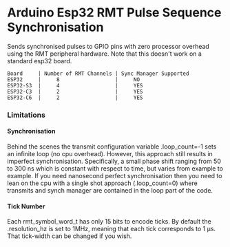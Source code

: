 # Arduino Esp32 RMT Pulse Sequence Synchronisation
Sends synchronised pulses to GPIO pins with zero processor overhead using the RMT peripheral hardware.  Note that this doesn't work on a standard esp32 board.   
```
Board     | Number of RMT Channels | Sync Manager Supported
ESP32     |     8                  |     NO
ESP32-S3  |     4                  |     YES
ESP32-C3  |     2                  |     YES
ESP32-C6  |     2                  |     YES
```
### Limitations

#### Synchronisation

Behind the scenes the transmit configuration variable .loop_count=-1 sets an infinite loop (no cpu overhead).  However, this approach still results in imperfect synchronisation.  Specifically, a small phase shift ranging from 50 to 300 ns which is constant with respect to time, but varies from example to example.  If you need nanosecond perfect synchronisation then you need to lean on the cpu with a single shot approach (.loop_count=0) where transmits and synch manager are contained in the loop part of the code.    

#### Tick Number

Each rmt_symbol_word_t has only 15 bits to encode ticks.  By default the .resolution_hz is set to 1MHz, meaning that each tick corresponds to 1 µs.  That tick-width can be changed if you wish.  

 
